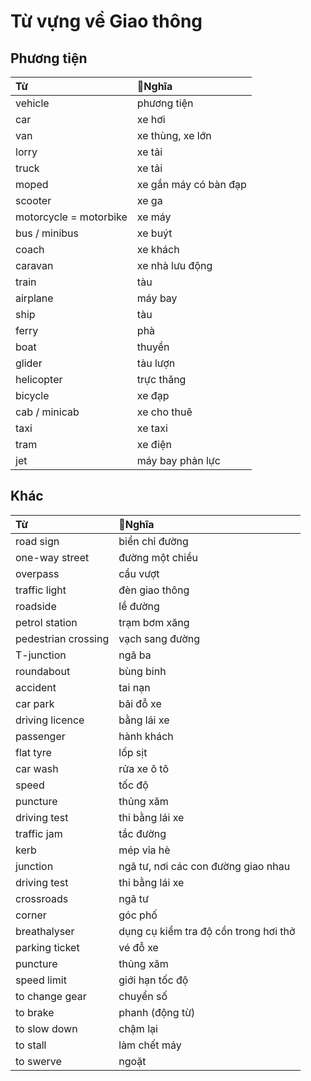 # Từ vựng về Giao thông

## Phương tiện 

| Từ        |   Nghĩa      |
|:--------- | :---------- |
| vehicle |  phương tiện |
| car |  xe hơi |
| van |  xe thùng, xe lớn |
| lorry |  xe tải |
| truck |  xe tải |
| moped |  xe gắn máy có bàn đạp |
| scooter |  xe ga |
| motorcycle = motorbike |  xe máy |
| bus  / minibus|  xe buýt |
| coach |  xe khách |
| caravan |  xe nhà lưu động |
| train |  tàu |
| airplane |  máy bay |
| ship |  tàu |
| ferry |  phà |
| boat |  thuyền |
| glider |  tàu lượn |
| helicopter |  trực thăng |
| bicycle  |  xe đạp |
| cab / minicab |  xe cho thuê |
| taxi |  xe taxi |
| tram |  xe điện |
| jet |  máy bay phản lực |


## Khác

| Từ        |   Nghĩa      |
|:--------- | :---------- |
| road sign |  biển chỉ đường |
| one-way street |  đường một chiều |
| overpass | cầu vượt |
| traffic light |  đèn giao thông |
| roadside |  lề đường |
| petrol station |  trạm bơm xăng |
| pedestrian crossing |  vạch sang đường |
| T-junction |  ngã ba |
| roundabout |  bùng binh |
| accident |  tai nạn |
| car park |  bãi đỗ xe |
| driving licence |  bằng lái xe |
| passenger |  hành khách |
| flat tyre |  lốp sịt |
| car wash |  rửa xe ô tô |
| speed |  tốc độ |
| puncture |  thủng xăm |
| driving test |  thi bằng lái xe |
| traffic jam |  tắc đường |
| kerb |  mép vỉa hè |
| junction |  ngã tư, nơi các con đường giao nhau |
| driving test |  thi bằng lái xe |
| crossroads |  ngã tư |
| corner |  góc phố |
| breathalyser |  dụng cụ kiểm tra độ cồn trong hơi thở |
| parking ticket |  vé đỗ xe |
| puncture |  thủng xăm |
| speed limit |  giới hạn tốc độ |
| to change gear |  chuyển số |
| to brake |  phanh (động từ) |
| to slow down |  chậm lại |
| to stall |  làm chết máy |
| to swerve |  ngoặt |